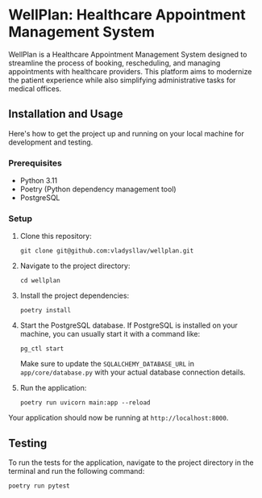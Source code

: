 # WellPlan: Healthcare Appointment Management System

WellPlan is a Healthcare Appointment Management System designed to streamline the process of booking, rescheduling, and managing appointments with healthcare providers. This platform aims to modernize the patient experience while also simplifying administrative tasks for medical offices.

## Installation and Usage

Here's how to get the project up and running on your local machine for development and testing.

### Prerequisites

- Python 3.11
- Poetry (Python dependency management tool)
- PostgreSQL

### Setup

1. Clone this repository:

    ```
    git clone git@github.com:vladysllav/wellplan.git
    ```

2. Navigate to the project directory:

    ```
    cd wellplan
    ```

3. Install the project dependencies:

    ```
    poetry install
    ```

4. Start the PostgreSQL database. If PostgreSQL is installed on your machine, you can usually start it with a command like:

    ```
    pg_ctl start
    ```

    Make sure to update the `SQLALCHEMY_DATABASE_URL` in `app/core/database.py` with your actual database connection details.

5. Run the application:

    ```
    poetry run uvicorn main:app --reload
    ```

Your application should now be running at `http://localhost:8000`.

## Testing

To run the tests for the application, navigate to the project directory in the terminal and run the following command:

    poetry run pytest